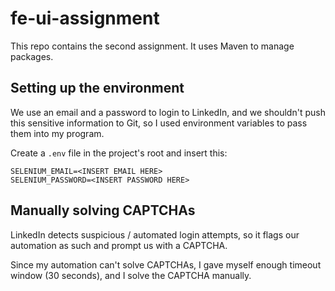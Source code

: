 # fe-ui-assignment

This repo contains the second assignment. It uses Maven to manage packages.

## Setting up the environment

We use an email and a password to login to LinkedIn, and we shouldn't push this sensitive information to Git, so I used environment variables to pass them into my program.

Create a `.env` file in the project's root and insert this:

```
SELENIUM_EMAIL=<INSERT EMAIL HERE>
SELENIUM_PASSWORD=<INSERT PASSWORD HERE>
```

## Manually solving CAPTCHAs

LinkedIn detects suspicious / automated login attempts, so it flags our automation as such and prompt us with a CAPTCHA.

Since my automation can't solve CAPTCHAs, I gave myself enough timeout window (30 seconds), and I solve the CAPTCHA manually.
